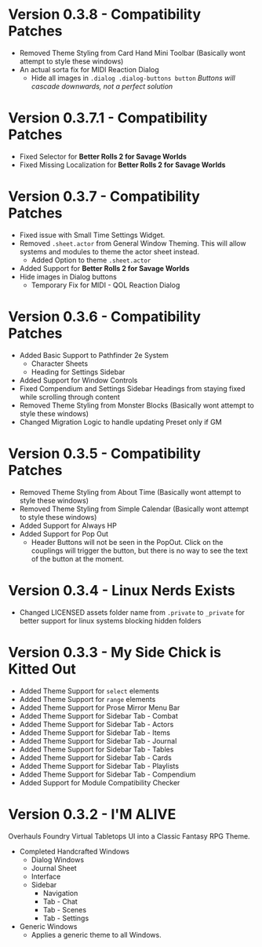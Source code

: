 # Version 0.3.8 - Compatibility Patches
- Removed Theme Styling from Card Hand Mini Toolbar (Basically wont attempt to style these windows)
- An actual sorta fix for MIDI Reaction Dialog
  - Hide all images in `.dialog .dialog-buttons button` *Buttons will cascade downwards, not a perfect solution*

# Version 0.3.7.1 - Compatibility Patches
- Fixed Selector for **Better Rolls 2 for Savage Worlds**
- Fixed Missing Localization for **Better Rolls 2 for Savage Worlds**

# Version 0.3.7 - Compatibility Patches
- Fixed issue with Small Time Settings Widget.
- Removed `.sheet.actor` from General Window Theming. This will allow systems and modules to theme the actor sheet instead.
  - Added Option to theme `.sheet.actor`
- Added Support for **Better Rolls 2 for Savage Worlds**
- Hide images in Dialog buttons
  - Temporary Fix for MIDI - QOL Reaction Dialog

# Version 0.3.6 - Compatibility Patches
- Added Basic Support to Pathfinder 2e System
  - Character Sheets
  - Heading for Settings Sidebar
- Added Support for Window Controls
- Fixed Compendium and Settings Sidebar Headings from staying fixed while scrolling through content
- Removed Theme Styling from Monster Blocks (Basically wont attempt to style these windows)
- Changed Migration Logic to handle updating Preset only if GM

# Version 0.3.5 - Compatibility Patches
- Removed Theme Styling from About Time (Basically wont attempt to style these windows)
- Removed Theme Styling from Simple Calendar (Basically wont attempt to style these windows)
- Added Support for Always HP
- Added Support for Pop Out
  - Header Buttons will not be seen in the PopOut. Click on the couplings will trigger the button, but there is no way to see the text of the button at the moment.

# Version 0.3.4 - Linux Nerds Exists
- Changed LICENSED assets folder name from `.private` to `_private` for better support for linux systems blocking hidden folders

# Version 0.3.3 - My Side Chick is Kitted Out
- Added Theme Support for `select` elements
- Added Theme Support for `range` elements
- Added Theme Support for Prose Mirror Menu Bar
- Added Theme Support for Sidebar Tab - Combat
- Added Theme Support for Sidebar Tab - Actors
- Added Theme Support for Sidebar Tab - Items
- Added Theme Support for Sidebar Tab - Journal
- Added Theme Support for Sidebar Tab - Tables
- Added Theme Support for Sidebar Tab - Cards
- Added Theme Support for Sidebar Tab - Playlists
- Added Theme Support for Sidebar Tab - Compendium
- Added Support for Module Compatibility Checker

# Version 0.3.2 - I'M ALIVE
Overhauls Foundry Virtual Tabletops UI into a Classic Fantasy RPG Theme.
- Completed Handcrafted Windows
  - Dialog Windows
  - Journal Sheet
  - Interface
  - Sidebar
    - Navigation
    - Tab - Chat
    - Tab - Scenes
    - Tab - Settings
- Generic Windows
  - Applies a generic theme to all Windows.